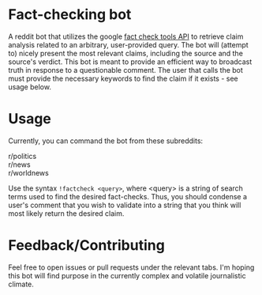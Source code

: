 # Fact-checking bot
A reddit bot that utilizes the google [fact check tools API](https://developers.google.com/fact-check/tools/api/) to retrieve claim analysis related to an arbitrary, user-provided query. The bot will (attempt to) nicely present the most relevant claims, including the source and the source's verdict. This bot is meant to provide an efficient way to broadcast truth in response to a questionable comment. The user that calls the bot must provide the necessary keywords to find the claim if it exists - see usage below. 

# Usage
Currently, you can command the bot from these subreddits:

r/politics<br/>
r/news<br/>
r/worldnews<br/>

Use the syntax `!factcheck <query>`, where \<query> is a string of search terms used to find the desired fact-checks. Thus, you should condense a user's comment that you wish to validate into a string that you think will most likely return the desired claim. 
  
# Feedback/Contributing
Feel free to open issues or pull requests under the relevant tabs. I'm hoping this bot will find purpose in the currently complex and volatile journalistic climate. 
